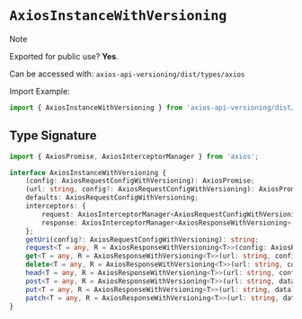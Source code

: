 # `AxiosInstanceWithVersioning`

> [!NOTE]
> Exported for public use? **Yes**.
>
> Can be accessed with: `axios-api-versioning/dist/types/axios`
>
> Import Example: 
> ```typescript
> import { AxiosInstanceWithVersioning } from 'axios-api-versioning/dist/types/axios';
> ```

## Type Signature

```typescript
import { AxiosPromise, AxiosInterceptorManager } from 'axios';

interface AxiosInstanceWithVersioning {
    (config: AxiosRequestConfigWithVersioning): AxiosPromise;
    (url: string, config?: AxiosRequestConfigWithVersioning): AxiosPromise;
    defaults: AxiosRequestConfigWithVersioning;
    interceptors: {
        request: AxiosInterceptorManager<AxiosRequestConfigWithVersioning>;
        response: AxiosInterceptorManager<AxiosResponseWithVersioning>;
    };
    getUri(config?: AxiosRequestConfigWithVersioning): string;
    request<T = any, R = AxiosResponseWithVersioning<T>>(config: AxiosRequestConfigWithVersioning): Promise<R>;
    get<T = any, R = AxiosResponseWithVersioning<T>>(url: string, config?: AxiosRequestConfigWithVersioning): Promise<R>;
    delete<T = any, R = AxiosResponseWithVersioning<T>>(url: string, config?: AxiosRequestConfigWithVersioning): Promise<R>;
    head<T = any, R = AxiosResponseWithVersioning<T>>(url: string, config?: AxiosRequestConfigWithVersioning): Promise<R>;
    post<T = any, R = AxiosResponseWithVersioning<T>>(url: string, data?: any, config?: AxiosRequestConfigWithVersioning): Promise<R>;
    put<T = any, R = AxiosResponseWithVersioning<T>>(url: string, data?: any, config?: AxiosRequestConfigWithVersioning): Promise<R>;
    patch<T = any, R = AxiosResponseWithVersioning<T>>(url: string, data?: any, config?: AxiosRequestConfigWithVersioning): Promise<R>;
}
```